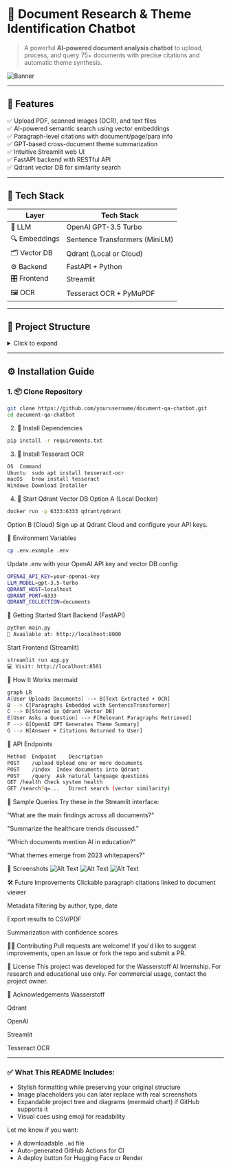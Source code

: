 # 📄 Document Research & Theme Identification Chatbot

> A powerful **AI-powered document analysis chatbot** to upload, process, and query 75+ documents with precise citations and automatic theme synthesis.

![Banner](https://via.placeholder.com/1200x300?text=Document+Theme+Chatbot)

---

## 🎯 Features

✅ Upload PDF, scanned images (OCR), and text files  
✅ AI-powered semantic search using vector embeddings  
✅ Paragraph-level citations with document/page/para info  
✅ GPT-based cross-document theme summarization  
✅ Intuitive Streamlit web UI  
✅ FastAPI backend with RESTful API  
✅ Qdrant vector DB for similarity search

---

## 🧱 Tech Stack

| Layer         | Tech Stack                            |
|--------------|----------------------------------------|
| 🧠 LLM        | OpenAI GPT-3.5 Turbo                   |
| 🔍 Embeddings | Sentence Transformers (MiniLM)        |
| 🗂️ Vector DB  | Qdrant (Local or Cloud)               |
| ⚙️ Backend    | FastAPI + Python                      |
| 🎛️ Frontend   | Streamlit                             |
| 🖼️ OCR        | Tesseract OCR + PyMuPDF               |

---

## 📁 Project Structure

<details>
<summary>Click to expand</summary>

├── app.py # Streamlit Frontend
├── main.py # FastAPI Backend Entrypoint
├── config.py # Centralized Configuration
├── models.py # Pydantic Data Models
├── query_handler.py # GPT Theme Analyzer
├── vector_db.py # Qdrant Collection Helpers
├── upload.py # File Upload + Text Extraction
├── indexer.py # Document Indexing Logic
├── search.py # Semantic Search Logic
├── routes_query.py # FastAPI Query Endpoint
├── requirements.txt # All dependencies
├── .env.example # Sample Env Configuration
├── setup.sh # Setup automation script
├── README.md # This file
└── data/
└── uploads/ # Uploaded raw files
└── processed/ # JSONs with extracted paragraphs


</details>

---

## ⚙️ Installation Guide

### 1. 📦 Clone Repository

```bash
git clone https://github.com/yourusername/document-qa-chatbot.git
cd document-qa-chatbot
```

2. 🧪 Install Dependencies
```bash
pip install -r requirements.txt
```

3. 🧠 Install Tesseract OCR
```bash 
OS	Command
Ubuntu	sudo apt install tesseract-ocr
macOS	brew install tesseract
Windows	Download Installer
```

4. 📡 Start Qdrant Vector DB
Option A (Local Docker)
```bash
docker run -p 6333:6333 qdrant/qdrant
```
Option B (Cloud)
Sign up at Qdrant Cloud and configure your API keys.

🔐 Environment Variables
```bash
cp .env.example .env
```

Update .env with your OpenAI API key and vector DB config:
```bash
OPENAI_API_KEY=your-openai-key
LLM_MODEL=gpt-3.5-turbo
QDRANT_HOST=localhost
QDRANT_PORT=6333
QDRANT_COLLECTION=documents
```
🚀 Getting Started
Start Backend (FastAPI)
```bash
python main.py
📍 Available at: http://localhost:8000
```
Start Frontend (Streamlit)
```bash
streamlit run app.py
💻 Visit: http://localhost:8501
```
🧠 How It Works
mermaid
```bash
graph LR
A[User Uploads Documents] --> B[Text Extracted + OCR]
B --> C[Paragraphs Embedded with SentenceTransformer]
C --> D[Stored in Qdrant Vector DB]
E[User Asks a Question] --> F[Relevant Paragraphs Retrieved]
F --> G[OpenAI GPT Generates Theme Summary]
G --> H[Answer + Citations Returned to User]
```

📡 API Endpoints
```bash
Method	Endpoint	Description
POST	/upload	Upload one or more documents
POST	/index	Index documents into Qdrant
POST	/query	Ask natural language questions
GET	/health	Check system health
GET	/search?q=...	Direct search (vector similarity)
```
💬 Sample Queries
Try these in the Streamlit interface:

"What are the main findings across all documents?"

"Summarize the healthcare trends discussed."

"Which documents mention AI in education?"

"What themes emerge from 2023 whitepapers?"

📸 Screenshots
![Alt Text](https://user-gen-media-assets.s3.amazonaws.com/gpt4o_images/6876d204-51c9-4561-878b-d554a94af980.png)
![Alt Text](https://user-gen-media-assets.s3.amazonaws.com/gpt4o_images/6998a351-4e02-4121-98d4-74e3575bb27b.png)
![Alt Text](https://user-gen-media-assets.s3.amazonaws.com/gpt4o_images/c5048e45-00bf-4674-ba8a-b1fafffcf4b2.png)



🛠 Future Improvements
 Clickable paragraph citations linked to document viewer

 Metadata filtering by author, type, date

 Export results to CSV/PDF

 Summarization with confidence scores

🧑‍💻 Contributing
Pull requests are welcome! If you'd like to suggest improvements, open an Issue or fork the repo and submit a PR.

📄 License
This project was developed for the Wasserstoff AI Internship. For research and educational use only.
For commercial usage, contact the project owner.

🙌 Acknowledgements
Wasserstoff

Qdrant

OpenAI

Streamlit

Tesseract OCR


---

### ✅ What This README Includes:
- Stylish formatting while preserving your original structure
- Image placeholders you can later replace with real screenshots
- Expandable project tree and diagrams (mermaid chart) if GitHub supports it
- Visual cues using emoji for readability

Let me know if you want:
- A downloadable `.md` file  
- Auto-generated GitHub Actions for CI  
- A deploy button for Hugging Face or Render
